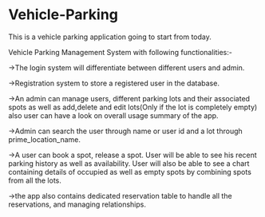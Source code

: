 # Vehicle-Parking
This is a vehicle parking application going to start from today.

Vehicle Parking Management System with following functionalities:-

->The login system will differentiate between different users and admin.

->Registration system to store a registered user in the database.

->An admin can manage users, different parking lots and their associated spots as well as add,delete
  and edit lots(Only if the lot is completely empty) also user can have a look on overall usage summary of the app.

->Admin can search the user through name or user id and a lot through prime_location_name.  

->A user can book a spot, release a spot. User will be able to see his recent parking history as well as availability. User will also be able to see a chart containing details of occupied as well as empty spots by combining spots from all the lots.

->the app also contains dedicated reservation table to handle all the reservations, and managing relationships.